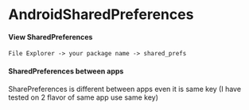 # AndroidSharedPreferences

#### View SharedPreferences

`File Explorer -> your package name -> shared_prefs`


#### SharedPreferences between apps
SharePreferences is different between apps even it is same key (I 
have tested on 2 flavor of same app use same key)

